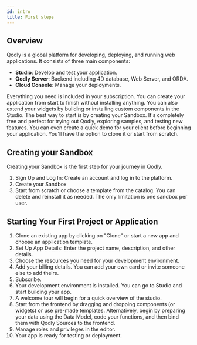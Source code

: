 ```yaml
---
id: intro
title: First steps
---
```


## Overview

Qodly is a global platform for developing, deploying, and running web applications. It consists of three main components:

- **Studio**: Develop and test your application.
- **Qodly Server**: Backend including 4D database, Web Server, and ORDA.
- **Cloud Console**: Manage your deployments.

Everything you need is included in your subscription. You can create your application from start to finish without installing anything.
You can also extend your widgets by building or installing custom components in the Studio.
The best way to start is by creating your Sandbox. It's completely free and perfect for trying out Qodly, exploring samples, and testing new features. You can even create a quick demo for your client before beginning your application. You'll have the option to clone it or start from scratch.

## Creating your Sandbox

Creating your Sandbox is the first step for your journey in Qodly.

1. Sign Up and Log In: Create an account and log in to the platform.
2. Create your Sandbox
3. Start from scratch or choose a template from the catalog. You can delete and reinstall it as needed. The only limitation is one sandbox per user.

## Starting Your First Project or Application

1. Clone an existing app by clicking on "Clone" or start a new app and choose an application template.
2. Set Up App Details: Enter the project name, description, and other details.
3. Choose the resources you need for your development environment.
4. Add your billing details. You can add your own card or invite someone else to add theirs.
5. Subscribe.
6. Your development environment is installed. You can go to Studio and start building your app.
7. A welcome tour will begin for a quick overview of the studio.
8. Start from the frontend by dragging and dropping components (or widgets) or use pre-made templates. Alternatively, begin by preparing your data using the Data Model, code your functions, and then bind them with Qodly Sources to the frontend.
9. Manage roles and privileges in the editor.
10. Your app is ready for testing or deployment.
